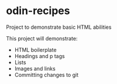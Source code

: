 # odin-recipes
Project to demonstrate basic HTML abilities

This project will demonstrate:

- HTML boilerplate
- Headings and p tags
- Lists
- Images and links
- Committing changes to git
